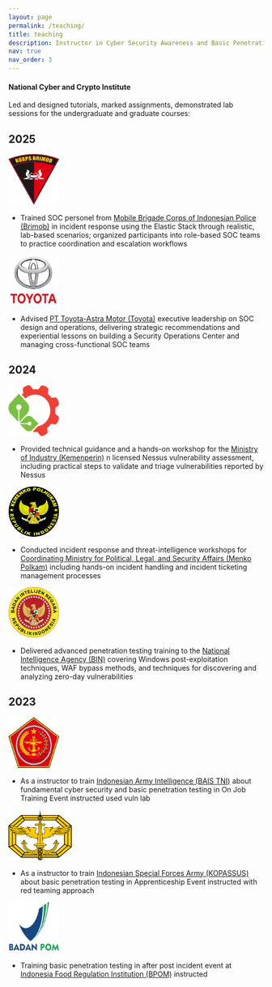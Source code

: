 ```yaml
---
layout: page
permalink: /teaching/
title: teaching
description: Instructor in Cyber Security Awareness and Basic Penetration Testing
nav: true
nav_order: 3
---
```


#### National Cyber and Crypto Institute
Led and designed tutorials, marked assignments, demonstrated lab sessions for the undergraduate and graduate courses:

## 2025

<img src="/assets/img/Brimob.png"  width="100" height="100">

- Trained SOC personel from [Mobile Brigade Corps of Indonesian Police (Brimob)](https://korbrimob.polri.go.id/) in incident response using the Elastic Stack through realistic, lab-based scenarios; organized participants into role-based SOC teams to practice coordination and escalation workflows
  
<img src="/assets/img/Toyota.png"  width="100" height="100">

- Advised [PT Toyota-Astra Motor (Toyota)](https://www.toyota.astra.co.id/) executive leadership on SOC design and operations, delivering strategic recommendations and experiential lessons on building a Security Operations Center and managing cross-functional SOC teams


## 2024

<img src="/assets/img/Kemenperin.png"  width="100" height="100">

- Provided technical guidance and a hands-on workshop for the [Ministry of Industry (Kemenperin)](http://www.kemenperin.go.id/) n licensed Nessus vulnerability assessment, including practical steps to validate and triage vulnerabilities reported by Nessus

<img src="/assets/img/Polkam.png"  width="100" height="100">

- Conducted incident response and threat-intelligence workshops for [Coordinating Ministry for Political, Legal, and Security Affairs (Menko Polkam)](https://polkam.go.id/) including hands-on incident handling and incident ticketing management processes

<img src="/assets/img/BIN.png"  width="100" height="100">

- Delivered advanced penetration testing training to the [National Intelligence Agency (BIN)](http://www.bin.go.id/) covering Windows post-exploitation techniques, WAF bypass methods, and techniques for discovering and analyzing zero-day vulnerabilities

## 2023

<img src="/assets/img/BAIS.png"  width="100" height="100">

- As a instructor to train [Indonesian Army Intelligence (BAIS TNI)](https://bais-tni.mil.id/) about fundamental cyber security and basic penetration testing in On Job Training Event instructed used vuln lab

<img src="/assets/img/Kopassus.png" width="125" height="100">

- As a instructor to train [Indonesian Special Forces Army (KOPASSUS)](https://kopassus.mil.id/) about basic penetration testing in Apprenticeship Event instructed with red teaming approach

<img src="/assets/img/bpom.png" width="100" height="100">

- Training basic penetration testing in after post incident event at [Indonesia Food Regulation Institution (BPOM)](https://www.pom.go.id) instructed
